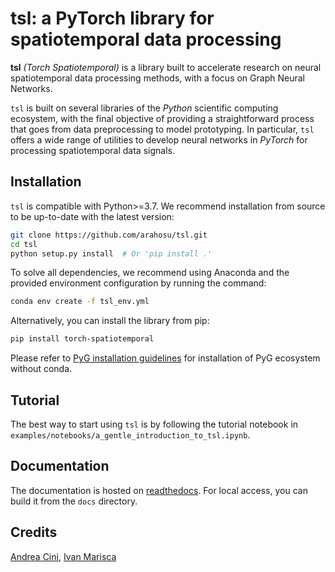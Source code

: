 # tsl: a PyTorch library for spatiotemporal data processing


**tsl** *(Torch Spatiotemporal)* is a library built to accelerate research on neural spatiotemporal data processing 
methods, with a focus on Graph Neural Networks.

`tsl` is built on several libraries of the *Python* scientific computing ecosystem, with the final objective of providing a straightforward process that goes from data preprocessing to model prototyping.
In particular, `tsl` offers a wide range of utilities to develop neural networks in *PyTorch* for processing spatiotemporal data signals.

## Installation

`tsl` is compatible with Python>=3.7. We recommend installation from source to be up-to-date with the latest version:

```bash
git clone https://github.com/arahosu/tsl.git
cd tsl
python setup.py install  # Or 'pip install .'
```

To solve all dependencies, we recommend using Anaconda and the provided environment configuration by running the command:

```bash
conda env create -f tsl_env.yml
```

Alternatively, you can install the library from pip:

```bash
pip install torch-spatiotemporal
```

Please refer to [PyG installation guidelines](https://pytorch-geometric.readthedocs.io/en/latest/notes/installation.html) for installation of PyG ecosystem without conda.

## Tutorial

The best way to start using `tsl` is by following the tutorial notebook in `examples/notebooks/a_gentle_introduction_to_tsl.ipynb`.

## Documentation

The documentation is hosted on [readthedocs](https://torch-spatiotemporal.readthedocs.io/en/latest/). For local access, you can build it from the `docs` directory.

## Credits

[Andrea Cini](https://andreacini.github.io/), [Ivan Marisca](https://marshka.github.io/)
